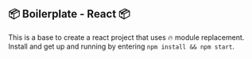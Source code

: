 📦 Boilerplate - React 📦
---

This is a base to create a react project that uses 🔥 module replacement. Install and get up and running by entering `npm install && npm start`.

